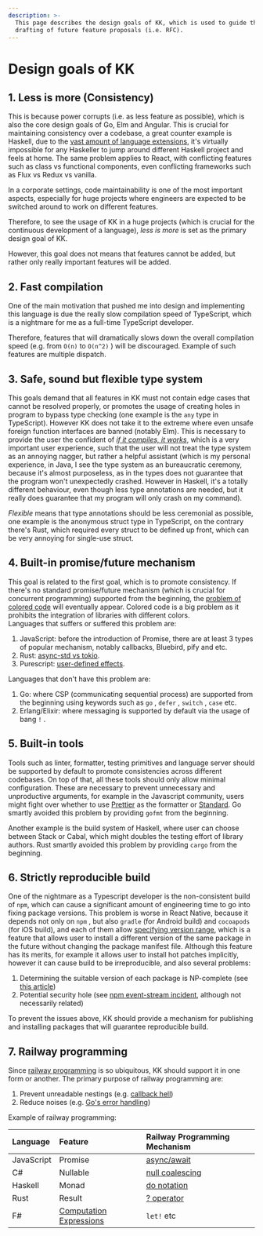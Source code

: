```yaml
---
description: >-
  This page describes the design goals of KK, which is used to guide the
  drafting of future feature proposals (i.e. RFC).
---
```


# Design goals of KK

## 1. Less is more \(Consistency\)

This is because power corrupts \(i.e. as less feature as possible\), which is also the core design goals of Go, Elm and Angular. This is crucial for maintaining consistency over a codebase, a great counter example is Haskell, due to the [vast amount of language extensions](https://wiki.haskell.org/Language_extensions), it's virtually impossible for any Haskeller to jump around different Haskell project and feels at home. The same problem applies to React, with conflicting features such as class vs functional components, even conflicting frameworks such as Flux vs Redux vs vanilla. 

In a corporate settings, code maintainability is one of the most important aspects, especially for huge projects where engineers are expected to be switched around to work on different features. 

Therefore, to see the usage of KK in a huge projects \(which is crucial for the continuous development of a language\), _less is more_ is set as the primary design goal of KK. 

However, this goal does not means that features cannot be added, but rather only really important features will be added. 

## 2. Fast compilation

One of the main motivation that pushed me into design and implementing this language is due the really slow compilation speed of TypeScript, which is a nightmare for me as a full-time TypeScript developer. 

Therefore, features that will dramatically slows down the overall compilation speed \(e.g. from `O(n)` to `O(n^2)` \) will be discouraged. Example of such features are multiple dispatch.

## 3. Safe, sound but flexible type system

This goals demand that all features in KK must not contain edge cases that cannot be resolved properly, or promotes the usage of creating holes in program to bypass type checking \(one example is the `any` type in TypeScript\). However KK does not take it to the extreme where even unsafe foreign function interfaces are banned \(notably Elm\). This is necessary to provide the user the confident of [_if it compiles, it works_](https://wiki.haskell.org/Why_Haskell_just_works), which is a very important user experience, such that the user will not treat the type system as an annoying nagger, but rather a helpful assistant \(which is my personal experience, in Java, I see the type system as an bureaucratic ceremony, because it's almost purposeless, as in the types does not guarantee that the program won't unexpectedly crashed. However in Haskell, it's a totally different behaviour, even though less type annotations are needed, but it really does guarantee that my program will only crash on my command\).

_Flexible_ means that type annotations should be less ceremonial as possible, one example is the anonymous struct type in TypeScript, on the contrary there's Rust, which required every struct to be defined up front, which can be very annoying for single-use struct.

## 4. Built-in promise/future mechanism

This goal is related to the first goal, which is to promote consistency. If there's no standard promise/future mechanism \(which is crucial for  concurrent programming\) supported from the beginning, the [problem of colored code](http://journal.stuffwithstuff.com/2015/02/01/what-color-is-your-function/) will eventually appear. Colored code is a big problem as it prohibits the integration of libraries with different colors.  
Languages that suffers or suffered this problem are:

1. JavaScript: before the introduction of Promise, there are at least 3 types of popular mechanism, notably callbacks, Bluebird, pify and etc.
2. Rust: [async-std vs tokio](https://www.reddit.com/r/rust/comments/dngig6/tokio_vs_asyncstd/).
3. Purescript: [user-defined effects](https://github.com/purescript/purescript-effect).

Languages that don't have this problem are:

1. Go: where CSP \(communicating sequential process\) are supported from the beginning using keywords such as `go` , `defer` , `switch` , `case` etc.
2. Erlang/Elixir: where messaging is supported by default via the usage of bang `!` .

## 5. Built-in tools

Tools such as linter, formatter, testing primitives and language server should be supported by default to promote consistencies across different codebases. On top of that, all these tools should only allow minimal configuration. These are necessary to prevent unnecessary and unproductive arguments, for example in the Javascript community, users might fight over whether to use [Prettier](https://github.com/prettier/prettier) as the formatter or [Standard](https://standardjs.com/).  Go smartly avoided this problem by providing `gofmt` from the beginning. 

Another example is the build system of Haskell, where user can choose between Stack or Cabal, which might doubles the testing effort of library authors. Rust smartly avoided this problem by providing `cargo` from the beginning.

## 6. Strictly reproducible build

One of the nightmare as a Typescript developer is the non-consistent build of `npm`, which can cause a significant amount of engineering time to go into fixing package versions. This problem is worse in  React Native, because it depends not only on `npm` , but also `gradle` \(for Android build\) and `cocoapods` \(for iOS build\), and each of them allow [specifying version range](https://docs.npmjs.com/about-semantic-versioning#using-semantic-versioning-to-specify-update-types-your-package-can-accept), which is a feature that allows user to install a different version of the same package in the future without changing the package manifest file. Although this feature has its merits, for example it allows user to install hot patches implicitly, however it can cause build to be irreproducible, and also several problems:

1. Determining the suitable version of each package is NP-complete \(see [this article](https://research.swtch.com/version-sat)\)
2. Potential security hole \(see [npm event-stream incident](https://www.trendmicro.com/vinfo/dk/security/news/cybercrime-and-digital-threats/hacker-infects-node-js-package-to-steal-from-bitcoin-wallets), although not necessarily related\)

To prevent the issues above, KK should provide a mechanism for publishing and installing packages that will guarantee reproducible build.

## 7. Railway programming

Since [railway programming](https://blog.logrocket.com/what-is-railway-oriented-programming/) is so ubiquitous, KK should support it in one form or another. The primary purpose of railway programming are:

1. Prevent unreadable nestings \(e.g. [callback hell](http://callbackhell.com/)\)
2. Reduce noises \(e.g. [Go's error handling](https://stackoverflow.com/questions/18771569/avoid-checking-if-error-is-nil-repetition)\)

Example of railway programming:

| Language | Feature | Railway Programming Mechanism |
| :--- | :--- | :--- |
| JavaScript  | Promise | [async/await](https://developer.mozilla.org/en-US/docs/Learn/JavaScript/Asynchronous/Async_await) |
| C\# | Nullable | [null coalescing](https://docs.microsoft.com/en-us/dotnet/csharp/language-reference/operators/null-coalescing-operator)  |
| Haskell | Monad | [do notation](https://en.wikibooks.org/wiki/Haskell/do_Notation) |
| Rust | Result | [? operator](https://doc.rust-lang.org/edition-guide/rust-2018/error-handling-and-panics/the-question-mark-operator-for-easier-error-handling.html) |
| F\# | [Computation Expressions](https://docs.microsoft.com/en-us/dotnet/fsharp/language-reference/computation-expressions) | `let!` etc |

